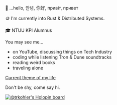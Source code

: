 👋 ...hello, 안녕, 你好, привіт, привет

🪙 I'm currently into Rust & Distributed Systems.

🎓 NTUU KPI Alumnus

You may see me...

- on YouTube, discussing things on Tech Industry
- coding while listening Tron & Dune soundtracks
- reading weird books
- traveling alone

[Current theme of my life](https://open.spotify.com/track/2huPrhpbAW7MmfEgRu6oDV?si=ba812ca974014422)

Don't be shy, come say hi.

[![@trkohler's Holopin board](https://holopin.io/api/user/board?user=trkohler)](https://holopin.io/@trkohler)

